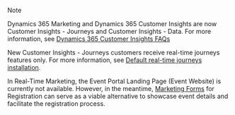 > [!NOTE]
> Dynamics 365 Marketing and Dynamics 365 Customer Insights are now Customer Insights - Journeys and Customer Insights - Data. For more information, see [Dynamics 365 Customer Insights FAQs](/dynamics365/marketing/ci-faq)
>
> New Customer Insights - Journeys customers receive real-time journeys features only. For more information, see [Default real-time journeys installation](/dynamics365/marketing/real-time-marketing-move#default-customer-insights---journeys-installation).
>
> In Real-Time Marketing, the Event Portal Landing Page (Event Website) is currently not available. However, in the meantime, [Marketing Forms](../real-time-marketing-form-create.md) for Registration can serve as a viable alternative to showcase event details and facilitate the registration process.
